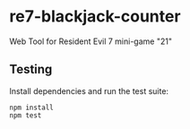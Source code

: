 # re7-blackjack-counter
Web Tool for Resident Evil 7 mini-game "21"

## Testing

Install dependencies and run the test suite:

```
npm install
npm test
```
